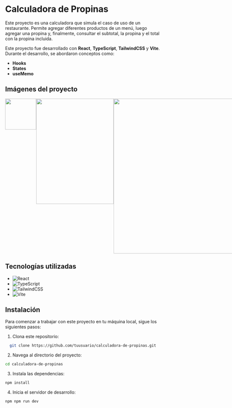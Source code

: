 # Calculadora de Propinas

Este proyecto es una calculadora que simula el caso de uso de un restaurante. Permite agregar diferentes productos de un menú, luego agregar una propina y, finalmente, consultar el subtotal, la propina y el total con la propina incluida.

Este proyecto fue desarrollado con **React**, **TypeScript**, **TailwindCSS** y **Vite**. Durante el desarrollo, se abordaron conceptos como:
- **Hooks**
- **States**
- **useMemo**

## Imágenes del proyecto

<div
  class="imagenes"  
  style="
  display: flex;"
>
<img 
  style="
    width: 100px; 
    heigth: 100px; "
  src='https://github.com/user-attachments/assets/c6338585-36e3-421a-9d07-434175ab72aa'  
/>
<img 
  style="
    width: 250px; 
    heigth: 250px;"
  height="340"
  src='https://github.com/user-attachments/assets/fbd1a5ce-8b83-4c85-8d72-4f313fb6a181'
/>
  <img 
  style="
    width: 500px; 
    heigth: 250px; "
  src='https://github.com/user-attachments/assets/5fc2b0a3-acc5-4f8a-935d-b1dd59db7cf4'
/>
</div>


## Tecnologías utilizadas

- ![React](https://img.shields.io/badge/react-%2320232a.svg?style=for-the-badge&logo=react&logoColor=%2361DAFB)
- ![TypeScript](https://img.shields.io/badge/typescript-%23007ACC.svg?style=for-the-badge&logo=typescript&logoColor=white)
- ![TailwindCSS](https://img.shields.io/badge/tailwindcss-%2338B2AC.svg?style=for-the-badge&logo=tailwind-css&logoColor=white)
- ![Vite](https://img.shields.io/badge/vite-%23646CFF.svg?style=for-the-badge&logo=vite&logoColor=white)

## Instalación

Para comenzar a trabajar con este proyecto en tu máquina local, sigue los siguientes pasos:

1. Clona este repositorio:

```bash
  git clone https://github.com/tuusuario/calculadora-de-propinas.git
```
   
2. Navega al directorio del proyecto:

```bash
cd calculadora-de-propinas
```

3. Instala las dependencias:

```bash
npm install
```

4. Inicia el servidor de desarrollo:

```bash
npm npm run dev
```
